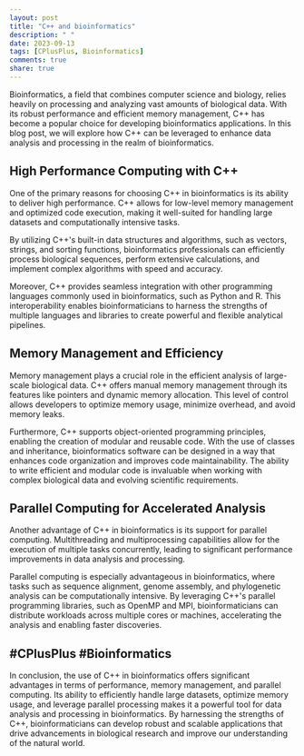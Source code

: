```yaml
---
layout: post
title: "C++ and bioinformatics"
description: " "
date: 2023-09-13
tags: [CPlusPlus, Bioinformatics]
comments: true
share: true
---
```


Bioinformatics, a field that combines computer science and biology, relies heavily on processing and analyzing vast amounts of biological data. With its robust performance and efficient memory management, C++ has become a popular choice for developing bioinformatics applications. In this blog post, we will explore how C++ can be leveraged to enhance data analysis and processing in the realm of bioinformatics.

## High Performance Computing with C++
One of the primary reasons for choosing C++ in bioinformatics is its ability to deliver high performance. C++ allows for low-level memory management and optimized code execution, making it well-suited for handling large datasets and computationally intensive tasks.

By utilizing C++'s built-in data structures and algorithms, such as vectors, strings, and sorting functions, bioinformatics professionals can efficiently process biological sequences, perform extensive calculations, and implement complex algorithms with speed and accuracy.

Moreover, C++ provides seamless integration with other programming languages commonly used in bioinformatics, such as Python and R. This interoperability enables bioinformaticians to harness the strengths of multiple languages and libraries to create powerful and flexible analytical pipelines.

## Memory Management and Efficiency
Memory management plays a crucial role in the efficient analysis of large-scale biological data. C++ offers manual memory management through its features like pointers and dynamic memory allocation. This level of control allows developers to optimize memory usage, minimize overhead, and avoid memory leaks.

Furthermore, C++ supports object-oriented programming principles, enabling the creation of modular and reusable code. With the use of classes and inheritance, bioinformatics software can be designed in a way that enhances code organization and improves code maintainability. The ability to write efficient and modular code is invaluable when working with complex biological data and evolving scientific requirements.

## Parallel Computing for Accelerated Analysis
Another advantage of C++ in bioinformatics is its support for parallel computing. Multithreading and multiprocessing capabilities allow for the execution of multiple tasks concurrently, leading to significant performance improvements in data analysis and processing.

Parallel computing is especially advantageous in bioinformatics, where tasks such as sequence alignment, genome assembly, and phylogenetic analysis can be computationally intensive. By leveraging C++'s parallel programming libraries, such as OpenMP and MPI, bioinformaticians can distribute workloads across multiple cores or machines, accelerating the analysis and enabling faster discoveries.

## #CPlusPlus #Bioinformatics

In conclusion, the use of C++ in bioinformatics offers significant advantages in terms of performance, memory management, and parallel computing. Its ability to efficiently handle large datasets, optimize memory usage, and leverage parallel processing makes it a powerful tool for data analysis and processing in bioinformatics. By harnessing the strengths of C++, bioinformaticians can develop robust and scalable applications that drive advancements in biological research and improve our understanding of the natural world.